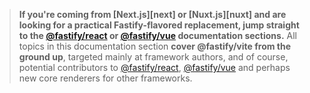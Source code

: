 > **If you're coming from [Next.js][next] or [Nuxt.js][nuxt] and are looking for a practical Fastify-flavored replacement, jump straight to the [@fastify/react](/react/) or [@fastify/vue](/vue/]) documentation sections.** All topics in this documentation section **cover @fastify/vite from the ground up**, targeted mainly at framework authors, and of course, potential contributors to [@fastify/react](/react/), [@fastify/vue](/vue/]) and perhaps new core renderers for other frameworks.

<br>